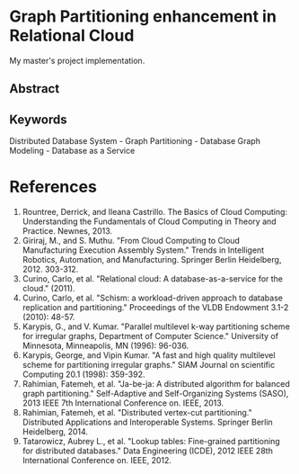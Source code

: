 # Graph Partitioning enhancement in Relational Cloud
My master's project implementation.

## Abstract

## Keywords
Distributed Database System - Graph Partitioning - Database Graph Modeling - Database as a Service

# References
1. Rountree, Derrick, and Ileana Castrillo. The Basics of Cloud Computing: Understanding the Fundamentals of Cloud Computing in Theory and Practice. Newnes, 2013.
2. Giriraj, M., and S. Muthu. "From Cloud Computing to Cloud Manufacturing Execution Assembly System." Trends in Intelligent Robotics, Automation, and Manufacturing. Springer Berlin Heidelberg, 2012. 303-312.
3. Curino, Carlo, et al. "Relational cloud: A database-as-a-service for the cloud." (2011).
4. Curino, Carlo, et al. "Schism: a workload-driven approach to database replication and partitioning." Proceedings of the VLDB Endowment 3.1-2 (2010): 48-57.
5. Karypis, G., and V. Kumar. "Parallel multilevel k-way partitioning scheme for irregular graphs, Department of Computer Science." University of Minnesota, Minneapolis, MN (1996): 96-036.
6. Karypis, George, and Vipin Kumar. "A fast and high quality multilevel scheme for partitioning irregular graphs." SIAM Journal on scientific Computing 20.1 (1998): 359-392.
7. Rahimian, Fatemeh, et al. "Ja-be-ja: A distributed algorithm for balanced graph partitioning." Self-Adaptive and Self-Organizing Systems (SASO), 2013 IEEE 7th International Conference on. IEEE, 2013.
8. Rahimian, Fatemeh, et al. "Distributed vertex-cut partitioning." Distributed Applications and Interoperable Systems. Springer Berlin Heidelberg, 2014.
9. Tatarowicz, Aubrey L., et al. "Lookup tables: Fine-grained partitioning for distributed databases." Data Engineering (ICDE), 2012 IEEE 28th International Conference on. IEEE, 2012.